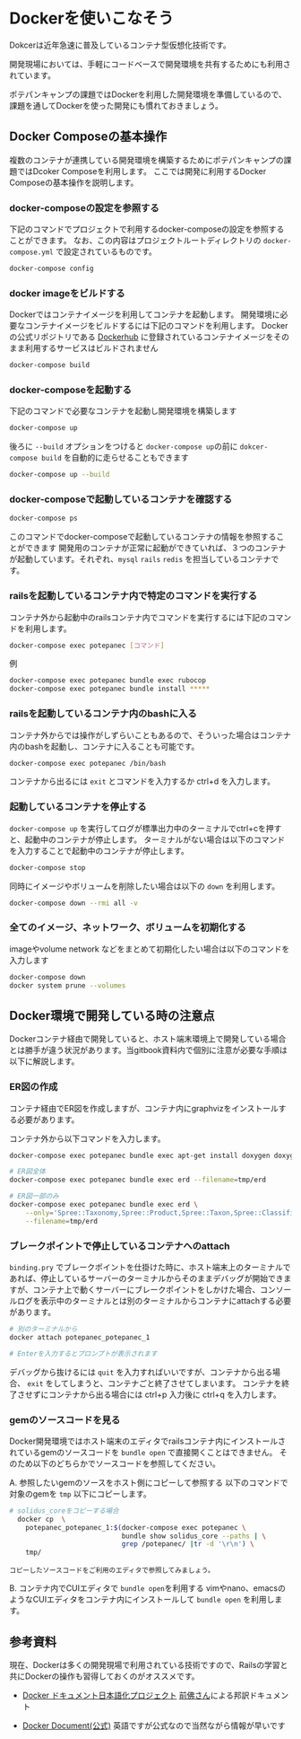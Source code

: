 # Dockerを使いこなそう

Dokcerは近年急速に普及しているコンテナ型仮想化技術です。

開発現場においては、手軽にコードベースで開発環境を共有するためにも利用されています。

ポテパンキャンプの課題ではDockerを利用した開発環境を準備しているので、課題を通してDockerを使った開発にも慣れておきましょう。

## Docker Composeの基本操作

複数のコンテナが連携している開発環境を構築するためにポテパンキャンプの課題ではDcoker Composeを利用します。
ここでは開発に利用するDocker Composeの基本操作を説明します。

### docker-composeの設定を参照する

下記のコマンドでプロジェクトで利用するdocker-composeの設定を参照することができます。
なお、この内容はプロジェクトルートディレクトリの `docker-compose.yml` で設定されているものです。

```bash
docker-compose config
```

### docker imageをビルドする

Dockerではコンテナイメージを利用してコンテナを起動します。
開発環境に必要なコンテナイメージをビルドするには下記のコマンドを利用します。
Dockerの公式リポジトリである [Dockerhub](https://hub.docker.com/) に登録されているコンテナイメージをそのまま利用するサービスはビルドされません

```bash
docker-compose build
```

### docker-composeを起動する

下記のコマンドで必要なコンテナを起動し開発環境を構築します

```bash
docker-compose up
```

後ろに `--build` オプションをつけると `docker-compose up`の前に `dokcer-compose build` を自動的に走らせることもできます

```bash
docker-compose up --build
```

### docker-composeで起動しているコンテナを確認する

```bash
docker-compose ps
```

このコマンドでdocker-composeで起動しているコンテナの情報を参照することができます
開発用のコンテナが正常に起動ができていれば、３つのコンテナが起動しています。それぞれ、`mysql` `rails` `redis` を担当しているコンテナです。

### railsを起動しているコンテナ内で特定のコマンドを実行する

コンテナ外から起動中のrailsコンテナ内でコマンドを実行するには下記のコマンドを利用します。

```bash
docker-compose exec potepanec [コマンド]
```


例
```bash
docker-compose exec potepanec bundle exec rubocop
docker-compose exec potepanec bundle install *****
```

### railsを起動しているコンテナ内のbashに入る

コンテナ外からでは操作がしずらいこともあるので、そういった場合はコンテナ内のbashを起動し、コンテナに入ることも可能です。

```bash
docker-compose exec potepanec /bin/bash
```

コンテナから出るには `exit` とコマンドを入力するか ctrl+d を入力します。

### 起動しているコンテナを停止する

`docker-compose up` を実行してログが標準出力中のターミナルでctrl+cを押すと、起動中のコンテナが停止します。
ターミナルがない場合は以下のコマンドを入力することで起動中のコンテナが停止します。

```bash
docker-compose stop
```

同時にイメージやボリュームを削除したい場合は以下の `down` を利用します。

```bash
docker-compose down --rmi all -v
```

### 全てのイメージ、ネットワーク、ボリュームを初期化する

imageやvolume network などをまとめて初期化したい場合は以下のコマンドを入力します

```bash
docker-compose down
docker system prune --volumes
```

## Docker環境で開発している時の注意点

Dockerコンテナ経由で開発していると、ホスト端末環境上で開発している場合とは勝手が違う状況があります。当gitbook資料内で個別に注意が必要な手順は以下に解説します。

### ER図の作成
コンテナ経由でER図を作成しますが、コンテナ内にgraphvizをインストールする必要があります。

コンテナ外から以下コマンドを入力します。

```bash
docker-compose exec potepanec bundle exec apt-get install doxygen doxygen-gui graphviz

# ER図全体
docker-compose exec potepanec bundle exec erd --filename=tmp/erd

# ER図一部のみ
docker-compose exec potepanec bundle exec erd \
    --only='Spree::Taxonomy,Spree::Product,Spree::Taxon,Spree::Classification' \
    --filename=tmp/erd    
```

### ブレークポイントで停止しているコンテナへのattach

`binding.pry` でブレークポイントを仕掛けた時に、ホスト端末上のターミナルであれば、停止しているサーバーのターミナルからそのままデバッグが開始できますが、コンテナ上で動くサーバーにブレークポイントをしかけた場合、コンソールログを表示中のターミナルとは別のターミナルからコンテナにattachする必要があります。

```bash
# 別のターミナルから
docker attach potepanec_potepanec_1

# Enterを入力するとプロンプトが表示されます
```
デバッグから抜けるには `quit` を入力すればいいですが、コンテナから出る場合、 `exit` をしてしまうと、コンテナごと終了させてしまいます。
コンテナを終了させずにコンテナから出る場合には ctrl+p 入力後に ctrl+q を入力します。

### gemのソースコードを見る
Docker開発環境ではホスト端末のエディタでrailsコンテナ内にインストールされているgemのソースコードを `bundle open` で直接開くことはできません。
そのため以下のどちらかでソースコードを参照してください。

 A. 参照したいgemのソースをホスト側にコピーして参照する
    以下のコマンドで対象のgemを `tmp` 以下にコピーします。

```bash
# solidus_coreをコピーする場合
  docker cp  \
    potepanec_potepanec_1:$(docker-compose exec potepanec \
                            bundle show solidus_core --paths | \
                            grep /potepanec/ |tr -d '\r\n') \
    tmp/
```
    コピーしたソースコードをご利用のエディタで参照してみましょう。

 B. コンテナ内でCUIエディタで `bundle open`を利用する
   vimやnano、emacsのようなCUIエディタをコンテナ内にインストールして `bundle open` を利用します。

## 参考資料

現在、Dockerは多くの開発現場で利用されている技術ですので、Railsの学習と共にDockerの操作も習得しておくのがオススメです。

* [Docker ドキュメント日本語化プロジェクト](http://docs.docker.jp/) [前佛さん](https://twitter.com/zembutsu)による邦訳ドキュメント

* [Docker Document(公式)](https://docs.docker.com/) 英語ですが公式なので当然ながら情報が早いです
